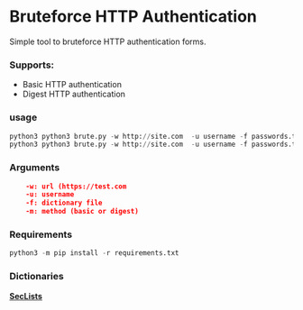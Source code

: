 # Bruteforce HTTP Authentication
Simple tool to bruteforce HTTP authentication forms.

### Supports:

* Basic HTTP authentication
* Digest HTTP authentication

### usage 
```python
python3 python3 brute.py -w http://site.com  -u username -f passwords.txt  -m basic
python3 python3 brute.py -w http://site.com  -u username -f passwords.txt  -m digest
```

### Arguments
```json 
    -w: url (https://test.com
    -u: username
    -f: dictionary file
    -m: method (basic or digest)
```    
### Requirements
```python
python3 -m pip install -r requirements.txt
```

### Dictionaries
**[SecLists](https://github.com/danielmiessler/SecLists/tree/master/Passwords)**
